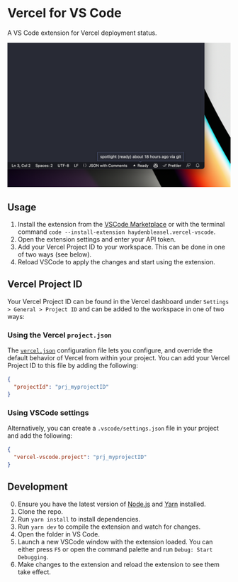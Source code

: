 # Vercel for VS Code

A VS Code extension for Vercel deployment status.

![Screenshot](./screenshot.png)

## Usage

1. Install the extension from the [VSCode Marketplace](https://marketplace.visualstudio.com/items?itemName=haydenbleasel.vercel-vscode) or with the terminal command `code --install-extension haydenbleasel.vercel-vscode`.
2. Open the extension settings and enter your API token.
3. Add your Vercel Project ID to your workspace. This can be done in one of two ways (see below).
4. Reload VSCode to apply the changes and start using the extension.

## Vercel Project ID

Your Vercel Project ID can be found in the Vercel dashboard under `Settings > General > Project ID` and can be added to the workspace in one of two ways:

### Using the Vercel `project.json`

The [`vercel.json`](https://vercel.com/docs/project-configuration) configuration file lets you configure, and override the default behavior of Vercel from within your project. You can add your Vercel Project ID to this file by adding the following:

```json
{
  "projectId": "prj_myprojectID"
}
```

### Using VSCode settings

Alternatively, you can create a `.vscode/settings.json` file in your project and add the following:

```json
{
  "vercel-vscode.project": "prj_myprojectID"
}
```

## Development

0. Ensure you have the latest version of [Node.js](https://nodejs.org/en/) and [Yarn](https://yarnpkg.com/) installed.
1. Clone the repo.
2. Run `yarn install` to install dependencies.
3. Run `yarn dev` to compile the extension and watch for changes.
4. Open the folder in VS Code.
5. Launch a new VSCode window with the extension loaded. You can either press `F5` or open the command palette and run `Debug: Start Debugging`.
6. Make changes to the extension and reload the extension to see them take effect.
